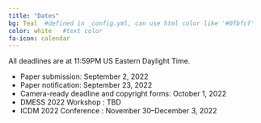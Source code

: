 ```yaml
---
title: "Dates"
bg: Teal  #defined in _config.yml, can use html color like '#0fbfcf'
color: white   #text color
fa-icon: calendar
---
```


All deadlines are at 11:59PM US Eastern Daylight Time.

 - Paper submission: September 2, 2022
 - Paper notification: September 23, 2022
 - Camera-ready deadline and copyright forms: October 1, 2022
 - DMESS 2022 Workshop : TBD
 - ICDM 2022 Conference : November 30&ndash;December 3, 2022
 
 

